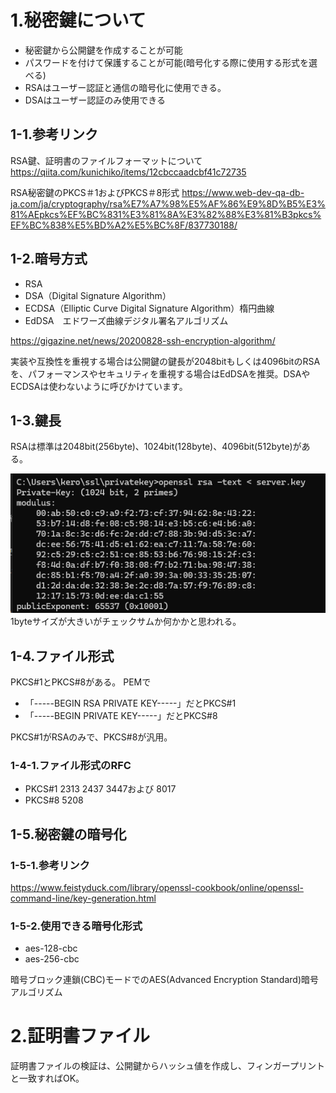 # 1.秘密鍵について

* 秘密鍵から公開鍵を作成することが可能
* パスワードを付けて保護することが可能(暗号化する際に使用する形式を選べる)
* RSAはユーザー認証と通信の暗号化に使用できる。
* DSAはユーザー認証のみ使用できる

## 1-1.参考リンク

RSA鍵、証明書のファイルフォーマットについて
https://qiita.com/kunichiko/items/12cbccaadcbf41c72735

RSA秘密鍵のPKCS＃1およびPKCS＃8形式
https://www.web-dev-qa-db-ja.com/ja/cryptography/rsa%E7%A7%98%E5%AF%86%E9%8D%B5%E3%81%AEpkcs%EF%BC%831%E3%81%8A%E3%82%88%E3%81%B3pkcs%EF%BC%838%E5%BD%A2%E5%BC%8F/837730188/

## 1-2.暗号方式

* RSA
* DSA（Digital Signature Algorithm）
* ECDSA（Elliptic Curve Digital Signature Algorithm）楕円曲線
* EdDSA　エドワーズ曲線デジタル署名アルゴリズム

https://gigazine.net/news/20200828-ssh-encryption-algorithm/

実装や互換性を重視する場合は公開鍵の鍵長が2048bitもしくは4096bitのRSAを、パフォーマンスやセキュリティを重視する場合はEdDSAを推奨。DSAやECDSAは使わないように呼びかけています。

## 1-3.鍵長

RSAは標準は2048bit(256byte)、1024bit(128byte)、4096bit(512byte)がある。

![イメージ](image/private1024.png)
1byteサイズが大きいがチェックサムか何かかと思われる。

## 1-4.ファイル形式

PKCS#1とPKCS#8がある。
PEMで
* 「-----BEGIN RSA PRIVATE KEY-----」だとPKCS#1
* 「-----BEGIN PRIVATE KEY-----」だとPKCS#8

PKCS#1がRSAのみで、PKCS#8が汎用。

### 1-4-1.ファイル形式のRFC

* PKCS#1 2313 2437 3447および 8017
* PKCS#8 5208

## 1-5.秘密鍵の暗号化

### 1-5-1.参考リンク
https://www.feistyduck.com/library/openssl-cookbook/online/openssl-command-line/key-generation.html

### 1-5-2.使用できる暗号化形式

* aes-128-cbc
* aes-256-cbc

暗号ブロック連鎖(CBC)モードでのAES(Advanced Encryption Standard)暗号アルゴリズム

# 2.証明書ファイル

証明書ファイルの検証は、公開鍵からハッシュ値を作成し、フィンガープリントと一致すればOK。


